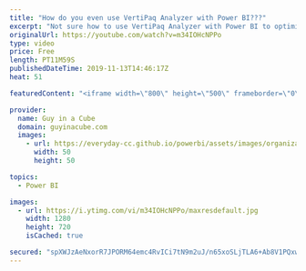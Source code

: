 ```yaml
---
title: "How do you even use VertiPaq Analyzer with Power BI???"
excerpt: "Not sure how to use VertiPaq Analyzer with Power BI to optimize your data model? Marco Russo joins Patrick to show you how!  Connect with Marco: https://twitter.com/marcorus Download VertiPaq Analyzer: https://www.sqlbi.com/tools/vertipaq-analyzer/  Guy in a Cube courses: https://guyinacu.be/courses"
originalUrl: https://youtube.com/watch?v=m34IOHcNPPo
type: video
price: Free
length: PT11M59S
publishedDateTime: 2019-11-13T14:46:17Z
heat: 51

featuredContent: "<iframe width=\"800\" height=\"500\" frameborder=\"0\" src=\"https://www.youtube.com/embed/m34IOHcNPPo\" allow=\"accelerometer; autoplay; encrypted-media; gyroscope; picture-in-picture\" allowfullscreen></iframe>"

provider:
  name: Guy in a Cube
  domain: guyinacube.com
  images:
    - url: https://everyday-cc.github.io/powerbi/assets/images/organizations/guyinacube.com-50x50.jpg
      width: 50
      height: 50

topics:
  - Power BI

images:
  - url: https://i.ytimg.com/vi/m34IOHcNPPo/maxresdefault.jpg
    width: 1280
    height: 720
    isCached: true

secured: "spXWJzAeNxorR7JPORM64emc4RvICi7tN9m2uJ/n65xoSLjTLA6+Ab8V1PQxwfk2pYrVNOpMppfiUzj7lqcB/FxUvQKZIcWgZqu9vJ9PnL0cA1Tmtc7ju89JSH2Epg9UF6Zzq+YB2HmOacvaAyqOgpMe5EEYAJhfj3ZqgdjUDwRl0lLFEEJmzoO14dh53gZqGZrQiN6ysaPoi2uPhx4sgkOL0DH2SY8kdFi+8ulUJXh9CMoaAaPSyCTVmW8xspImqbm1n1eP1D/RqB25dhTpUHJ458n2pcreU7+aYdG2kD3g5ooZ4HFKLghK6x7IgTZduUcCG+V65RxZTWk6mTaEZD010BaSPo6f0wfoV9PFMX4PK1480BxuAtKSSQqRTrdjil/Wv7X1yPpJOQ6R9we4VSKXwWnHfq6pagHo0UhWM4o=;q81UyB1xMhxbLBFOyMZwNQ=="
---
```


